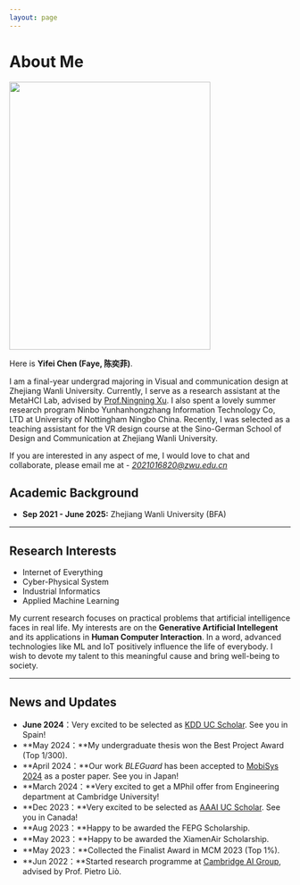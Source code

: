 ```yaml
---
layout: page
---
```


# About Me

<img src="https://Afeichen2955.github.io/yifei chen.jpg" class="floatpic" width="360" height="480">

Here is **Yifei Chen (Faye, 陈奕菲)**.

I am a final-year undergrad majoring in Visual and communication design at Zhejiang Wanli University. Currently, I serve as a research assistant at the MetaHCI Lab, advised by [Prof.Ningning Xu](https://axiosly.github.io/portfolio.html). I also spent a lovely summer research program Ninbo Yunhanhongzhang Information Technology Co, LTD at University of Nottingham Ningbo China. Recently, I was selected as a teaching assistant for the VR design course at the Sino-German School of Design and Communication at Zhejiang Wanli University.

If you are interested in any aspect of me, I would love to chat and collaborate, please email me at - *2021016820@zwu.edu.cn*

## Academic Background

- **Sep 2021 - June 2025:** Zhejiang Wanli University (BFA)

---

## Research Interests

- Internet of Everything
- Cyber-Physical System
- Industrial Informatics
- Applied Machine Learning


My current research focuses on practical problems that artificial intelligence faces in real life. My interests are on the **Generative Artificial Intellegent** and its applications in **Human Computer Interaction**. In a word, advanced technologies like ML and IoT positively influence the life of everybody.  I wish to devote my talent to this meaningful cause and bring well-being to society.

---

## News and Updates

- **June 2024**：Very excited to be selected as [KDD UC Scholar](https://kdd2024.kdd.org/call-for-undergraduate-consortium/). See you in Spain!
- **May 2024：**My undergraduate thesis won the Best Project Award (Top 1/300).
- **April 2024：**Our work *BLEGuard* has been accepted to [MobiSys 2024](https://www.sigmobile.org/mobisys/2024/) as a poster paper. See you in Japan!
- **March 2024：**Very excited to get a MPhil offer from Engineering department at Cambridge University!
- **Dec 2023：**Very excited to be selected as [AAAI UC Scholar](https://aaai.org/aaai-conference/undergraduate-consortium-program/). See you in Canada!
- **Aug 2023：**Happy to be awarded the FEPG Scholarship.
- **May 2023：**Happy to be awarded the XiamenAir Scholarship.
- **May 2023：**Collected the Finalist Award in MCM 2023 (Top 1%).
- **Jun 2022：**Started research programme at [Cambridge AI Group](https://www.cl.cam.ac.uk/research/ai/), advised by Prof. Pietro Liò.

